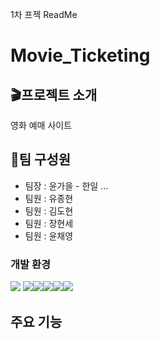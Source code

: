 1차 프젝 ReadMe
# Movie_Ticketing

## 🎬프로젝트 소개
영화 예매 사이트

## 👀팀 구성원
- 팀장 : 윤가을 - 한일 ...
- 팀원 : 유종현
- 팀원 : 김도현
- 팀원 : 장현세
- 팀원 : 윤채영

### 개발 환경
<img src="https://img.shields.io/badge/Java-2C2255?style=for-the-badge&logo=eclipseide&logoColor=white">
<img src="https://camo.githubusercontent.com/bb3c518d9559accc938ab331d46d7cc602ecc9522536df62fbe2266a2f444840/68747470733a2f2f696d672e736869656c64732e696f2f62616467652f48544d4c2d4533344632363f7374796c653d666c61742d737175617265266c6f676f3d48544d4c35266c6f676f436f6c6f723d7768697465" data-canonical-src="https://img.shields.io/badge/HTML-E34F26?style=flat-square&amp;logo=HTML5&amp;logoColor=white" style="max-width: 100%;"><img src="https://camo.githubusercontent.com/ecd9aedcd347d365e355392375154bbb288a0d2aeeb882e29b598c470a987215/68747470733a2f2f696d672e736869656c64732e696f2f62616467652f4a6176615363726970742d4637444631453f7374796c653d666c61742d737175617265266c6f676f3d4a617661536372697074266c6f676f436f6c6f723d7768697465" data-canonical-src="https://img.shields.io/badge/JavaScript-F7DF1E?style=flat-square&amp;logo=JavaScript&amp;logoColor=white" style="max-width: 100%;"><img src="https://camo.githubusercontent.com/d7e7822f5ed9ac64d39291fd780e493e375d76aa3660993e3e7c24643d4da19a/68747470733a2f2f696d672e736869656c64732e696f2f62616467652f4353532d3135373242363f7374796c653d666c61742d737175617265266c6f676f3d43535333266c6f676f436f6c6f723d7768697465" data-canonical-src="https://img.shields.io/badge/CSS-1572B6?style=flat-square&amp;logo=CSS3&amp;logoColor=white" style="max-width: 100%;"><img src="https://camo.githubusercontent.com/0f1bc0c073723a3562daf427f95838e2212f16321f9b3d89fa8b76b195d42121/68747470733a2f2f696d672e736869656c64732e696f2f62616467652f4769742d3138313731373f7374796c653d666c61742d737175617265266c6f676f3d476974487562266c6f676f436f6c6f723d7768697465" data-canonical-src="https://img.shields.io/badge/Git-181717?style=flat-square&amp;logo=GitHub&amp;logoColor=white" style="max-width: 100%;"><img src="https://camo.githubusercontent.com/e28e0258e4b50a6ecde56cb3d16cd68e1cb52948e90802710c203f8562afb8a8/68747470733a2f2f696d672e736869656c64732e696f2f62616467652f4d7953514c2d3434373941313f7374796c653d666c61742d737175617265266c6f676f3d4d7953514c266c6f676f436f6c6f723d7768697465" data-canonical-src="https://img.shields.io/badge/MySQL-4479A1?style=flat-square&amp;logo=MySQL&amp;logoColor=white" style="max-width: 100%;">

## 주요 기능
